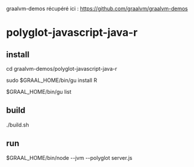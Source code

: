 
graalvm-demos récupéré ici : https://github.com/graalvm/graalvm-demos

# polyglot-javascript-java-r

## install
cd graalvm-demos/polyglot-javascript-java-r

sudo $GRAAL_HOME/bin/gu install R

$GRAAL_HOME/bin/gu list

## build
./build.sh

## run
$GRAAL_HOME/bin/node --jvm --polyglot server.js
